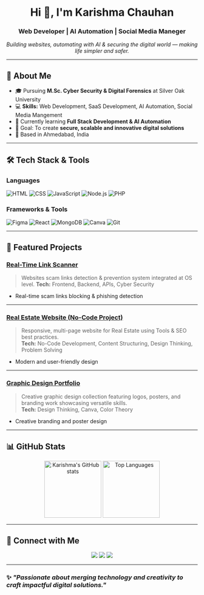 <!-- Header -->
<h1 align="center">Hi 👋, I'm Karishma Chauhan</h1>
<h3 align="center">Web Developer | AI Automation | Social Media Maneger</h3>

<p align="center">
  <em>Building websites, automating with AI & securing the digital world — making life simpler and safer.</em>
</p>

---

## 🚀 About Me
- 🎓 Pursuing **M.Sc. Cyber Security & Digital Forensics** at Silver Oak University  
- 💻 **Skills:** Web Development, SaaS Development, AI Automation, Social Media Mangement
- 🌱 Currently learning **Full Stack Development & AI Automation**  
- 🎯 Goal: To create **secure, scalable and innovative digital solutions**  
- 📍 Based in Ahmedabad, India  

---

## 🛠 Tech Stack & Tools

### **Languages**
![HTML](https://img.shields.io/badge/HTML5-E34F26?style=for-the-badge&logo=html5&logoColor=white)
![CSS](https://img.shields.io/badge/CSS3-1572B6?style=for-the-badge&logo=css3&logoColor=white)
![JavaScript](https://img.shields.io/badge/JavaScript-F7DF1E?style=for-the-badge&logo=javascript&logoColor=black)
![Node.js](https://img.shields.io/badge/Node.js-43853D?style=for-the-badge&logo=node-dot-js&logoColor=white)
![PHP](https://img.shields.io/badge/PHP-777BB4?style=for-the-badge&logo=php&logoColor=white)


### **Frameworks & Tools**
![Figma](https://img.shields.io/badge/Figma-F24E1E?style=for-the-badge&logo=figma&logoColor=white)
![React](https://img.shields.io/badge/React-20232A?style=for-the-badge&logo=react&logoColor=61DAFB)
![MongoDB](https://img.shields.io/badge/MongoDB-4EA94B?style=for-the-badge&logo=mongodb&logoColor=white)
![Canva](https://img.shields.io/badge/Canva-00C4CC?style=for-the-badge&logo=canva&logoColor=white)
![Git](https://img.shields.io/badge/Git-F05032?style=for-the-badge&logo=git&logoColor=white)

---

## 🌟 Featured Projects

### [**Real-Time Link Scanner**](#)
> Websites scam links detection & prevention system integrated at OS level. 
**Tech:** Frontend, Backend, APIs, Cyber Security  
- Real-time scam links blocking & phishing detection  

---

### [**Real Estate Website (No-Code Project)**](#)
> Responsive, multi-page website for Real Estate  using Tools & SEO best practices.  
**Tech:** No-Code Development, Content Structuring, Design Thinking, Problem Solving
- Modern and user-friendly design

---

### [**Graphic Design Portfolio**](#)
> Creative graphic design collection featuring logos, posters, and branding work showcasing versatile skills.  
**Tech:** Design Thinking, Canva, Color Theory
- Creative branding and poster design
  
---


## 📊 GitHub Stats

<p align="center">
  <img src="https://github-readme-stats.vercel.app/api?username=karishmachauhan&show_icons=true&theme=radical" alt="Karishma's GitHub stats" height="150"/>
  <img src="https://github-readme-stats.vercel.app/api/top-langs/?username=karishmachauhan&layout=compact&theme=radical" alt="Top Languages" height="150"/>
</p>

---

## 🤝 Connect with Me

<p align="center">
<a href="mailto:karishmachauhan.dev@gmail.com"><img src="https://img.shields.io/badge/Gmail-D14836?style=for-the-badge&logo=gmail&logoColor=white"></a>
<a href="https://www.linkedin.com/in/karishma-chauhan-/"><img src="https://img.shields.io/badge/LinkedIn-0077B5?style=for-the-badge&logo=linkedin&logoColor=white"></a>
<a href="https://your-portfolio-link.com"><img src="https://img.shields.io/badge/Portfolio-008080?style=for-the-badge&logo=About.me&logoColor=white"/></a>
</p>

---

### ✨ *"Passionate about merging technology and creativity to craft impactful digital solutions."*  
